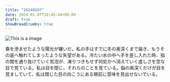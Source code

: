 ```yaml
---
title: "20240107"
date: 2024-01-07T10:45:44+09:00
draft: true
ShowBreadCrumbs: true
---
```


![This is a image](/img/240101.png)

春を滲ませたような陽光が嫌いだ。私の手はすでに冬の奥深くまで届き、もうその底へ触れてしまったような失望がある。冷たい水の中へ手を差し入れた時、指の間を通り抜けていく気泡が、凍りつきもせず何処かへ消えていく虚しさを空な目で見ている。私は目を閉じ、それらのことを見ている。脳の奥深くだけが目を覚ましていて、私は閉じた目の向こうにある眼前に意味を見出せないでいる。
